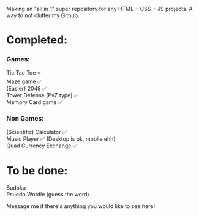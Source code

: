 Making an "all in 1" super repository for any HTML + CSS + JS projects. A way to not clutter my Github.

# Completed:     
### Games:
Tic Tac Toe ⭐    
Maze game ✅    
(Easier) 2048 ✅   
Tower Defense (PvZ type) ✅      
Memory Card game ✅   

### Non Games:
(Scientific) Calculator ✅  
Music Player ✅ (Desktop is ok, mobile ehh)  
Quad Currency Exchange ✅  

# To be done:
Sudoku     
Psuedo Wordle (guess the word)     
 

Message me if there's anything you would like to see here!

